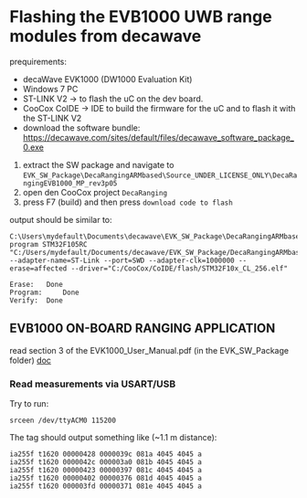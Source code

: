 # Flashing the EVB1000 UWB range modules from decawave

prequirements:
* decaWave EVK1000 (DW1000 Evaluation Kit)
* Windows 7 PC
* ST-LINK V2 -> to flash the uC on the dev board.
* CooCox CoIDE -> IDE to build the firmware for the uC and to flash it with the ST-LINK V2
* download the software bundle: https://decawave.com/sites/default/files/decawave_software_package_0.exe

1. extract the SW package and navigate to `EVK_SW_Package\DecaRangingARMbased\Source_UNDER_LICENSE_ONLY\DecaRangingEVB1000_MP_rev3p05`
2. open den CooCox project `DecaRanging`
3. press F7 (build) and then press `download code to flash` 

output should be similar to: 
```
C:\Users\mydefault\Documents\decawave\EVK_SW_Package\DecaRangingARMbased\Source_UNDER_LICENSE_ONLY\DecaRangingEVB1000_MP_rev3p05>"C:/CooCox/CoIDE/bin\coflash.exe" program STM32F105RC "C:/Users/mydefault/Documents/decawave/EVK_SW_Package/DecaRangingARMbased/Source_UNDER_LICENSE_ONLY/DecaRangingEVB1000_MP_rev3p05/EVK1000/Debug/bin/EVK1000.bin" --adapter-name=ST-Link --port=SWD --adapter-clk=1000000 --erase=affected --driver="C:/CooCox/CoIDE/flash/STM32F10x_CL_256.elf"  

Erase:	 Done
Program:	 Done
Verify:	 Done
```

## EVB1000 ON-BOARD RANGING APPLICATION

read section 3 of the EVK1000_User_Manual.pdf (in the EVK_SW_Package folder)
[doc](https://www.decawave.com/sites/default/files/evk1000_user_manual_v1.12.pdf)


### Read measurements via USART/USB

Try to run:
```
srceen /dev/ttyACM0 115200
```

The tag should output something like (~1.1 m distance):
```
ia255f t1620 00000428 0000039c 081a 4045 4045 a
ia255f t1620 0000042c 000003a0 081b 4045 4045 a
ia255f t1620 00000423 00000397 081c 4045 4045 a
ia255f t1620 00000402 00000376 081d 4045 4045 a
ia255f t1620 000003fd 00000371 081e 4045 4045 a

```
